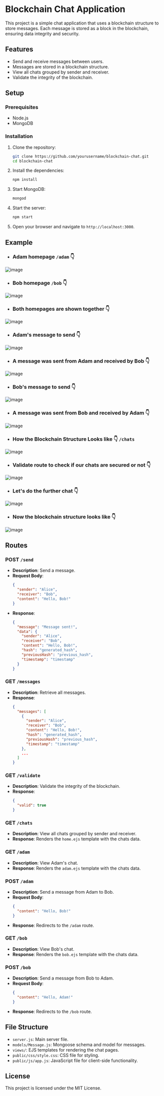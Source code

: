 # Blockchain Chat Application

This project is a simple chat application that uses a blockchain structure to store messages. Each message is stored as a block in the blockchain, ensuring data integrity and security.

## Features

- Send and receive messages between users.
- Messages are stored in a blockchain structure.
- View all chats grouped by sender and receiver.
- Validate the integrity of the blockchain.

## Setup

### Prerequisites

- Node.js
- MongoDB

### Installation

1. Clone the repository:

    ```bash
    git clone https://github.com/yourusername/blockchain-chat.git
    cd blockchain-chat
    ```

2. Install the dependencies:

    ```bash
    npm install
    ```

3. Start MongoDB:

    ```bash
    mongod
    ```

4. Start the server:

    ```bash
    npm start
    ```

5. Open your browser and navigate to `http://localhost:3000`.

## Example

- ### Adam homepage `/adam` 👇
![image](https://github.com/Himanshu151281/Project_Attachments/blob/873412379c4dcd7208b8f09cb598027bd6e62d12/0A.jpg)

- ### Bob homepage `/bob` 👇
![image](https://github.com/Himanshu151281/Project_Attachments/blob/873412379c4dcd7208b8f09cb598027bd6e62d12/0B.jpg)

- ### Both homepages are shown together 👇
![image](https://github.com/Himanshu151281/Project_Attachments/blob/873412379c4dcd7208b8f09cb598027bd6e62d12/2_AB.jpg)

- ### Adam's message to send 👇
![image](https://github.com/Himanshu151281/Project_Attachments/blob/873412379c4dcd7208b8f09cb598027bd6e62d12/3_F.jpg)

- ### A message was sent from Adam and received by Bob 👇
![image](https://github.com/Himanshu151281/Project_Attachments/blob/873412379c4dcd7208b8f09cb598027bd6e62d12/4_SR.jpg)

- ### Bob's message to send 👇
![image](https://github.com/Himanshu151281/Project_Attachments/blob/873412379c4dcd7208b8f09cb598027bd6e62d12/5_S.jpg)

- ### A message was sent from Bob and received by Adam 👇
![image](https://github.com/Himanshu151281/Project_Attachments/blob/873412379c4dcd7208b8f09cb598027bd6e62d12/6_SR.jpg)

- ### How the Blockchain Structure Looks like 👇 `/chats`
![image](https://github.com/Himanshu151281/Project_Attachments/blob/a06feb75cbea452f5c3340565be6144ddbd03658/Screenshot%202024-12-01%20210958.png)

- ### Validate route to check if our chats are secured or not 👇
![image](https://github.com/Himanshu151281/Project_Attachments/blob/a06feb75cbea452f5c3340565be6144ddbd03658/Screenshot%202024-12-01%20211112.png)

- ### Let's do the further chat 👇
![image](https://github.com/Himanshu151281/Project_Attachments/blob/0bcb69ced2d214aee98080208600dc0a80380d3f/Screenshot%202024-12-02%20110835.png)

- ### Now the blockchain structure looks like 👇
![image](https://github.com/Himanshu151281/Project_Attachments/blob/0bcb69ced2d214aee98080208600dc0a80380d3f/Screenshot%202024-12-02%20110319.png)

## Routes

### POST `/send`

- **Description**: Send a message.
- **Request Body**:
    ```json
    {
      "sender": "Alice",
      "receiver": "Bob",
      "content": "Hello, Bob!"
    }
    ```
- **Response**:
    ```json
    {
      "message": "Message sent!",
      "data": {
        "sender": "Alice",
        "receiver": "Bob",
        "content": "Hello, Bob!",
        "hash": "generated_hash",
        "previousHash": "previous_hash",
        "timestamp": "timestamp"
      }
    }
    ```

### GET `/messages`

- **Description**: Retrieve all messages.
- **Response**:
    ```json
    {
      "messages": [
        {
          "sender": "Alice",
          "receiver": "Bob",
          "content": "Hello, Bob!",
          "hash": "generated_hash",
          "previousHash": "previous_hash",
          "timestamp": "timestamp"
        },
        ...
      ]
    }
    ```

### GET `/validate`

- **Description**: Validate the integrity of the blockchain.
- **Response**:
    ```json
    {
      "valid": true
    }
    ```

### GET `/chats`

- **Description**: View all chats grouped by sender and receiver.
- **Response**: Renders the `home.ejs` template with the chats data.

### GET `/adam`

- **Description**: View Adam's chat.
- **Response**: Renders the `adam.ejs` template with the chats data.

### POST `/adam`

- **Description**: Send a message from Adam to Bob.
- **Request Body**:
    ```json
    {
      "content": "Hello, Bob!"
    }
    ```
- **Response**: Redirects to the `/adam` route.

### GET `/bob`

- **Description**: View Bob's chat.
- **Response**: Renders the `bob.ejs` template with the chats data.

### POST `/bob`

- **Description**: Send a message from Bob to Adam.
- **Request Body**:
    ```json
    {
      "content": "Hello, Adam!"
    }
    ```
- **Response**: Redirects to the `/bob` route.

## File Structure

- `server.js`: Main server file.
- `models/Message.js`: Mongoose schema and model for messages.
- `views/`: EJS templates for rendering the chat pages.
- `public/css/style.css`: CSS file for styling.
- `public/js/app.js`: JavaScript file for client-side functionality.

## License

This project is licensed under the MIT License.
